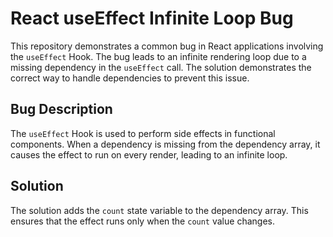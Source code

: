 # React useEffect Infinite Loop Bug

This repository demonstrates a common bug in React applications involving the `useEffect` Hook.  The bug leads to an infinite rendering loop due to a missing dependency in the `useEffect` call.  The solution demonstrates the correct way to handle dependencies to prevent this issue.

## Bug Description
The `useEffect` Hook is used to perform side effects in functional components. When a dependency is missing from the dependency array, it causes the effect to run on every render, leading to an infinite loop.

## Solution
The solution adds the `count` state variable to the dependency array. This ensures that the effect runs only when the `count` value changes.